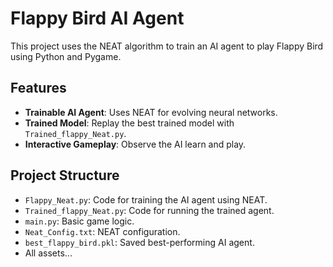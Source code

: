# Flappy Bird AI Agent

This project uses the NEAT algorithm to train an AI agent to play Flappy Bird using Python and Pygame.

## Features

- **Trainable AI Agent**: Uses NEAT for evolving neural networks.
- **Trained Model**: Replay the best trained model with `Trained_flappy_Neat.py`.
- **Interactive Gameplay**: Observe the AI learn and play.

## Project Structure

- `Flappy_Neat.py`: Code for training the AI agent using NEAT.
- `Trained_flappy_Neat.py`: Code for running the trained agent.
- `main.py`: Basic game logic.
- `Neat_Config.txt`: NEAT configuration.
- `best_flappy_bird.pkl`: Saved best-performing AI agent.
- All assets...

